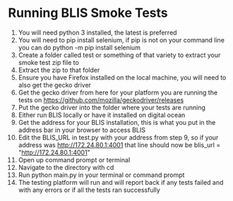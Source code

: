 # Running BLIS Smoke Tests

1. You will need python 3 installed, the latest is preferred
2. You will need to pip install selenium, if pip is not on your command line you can do python -m pip install selenium
3. Create a folder called test or something of that variety to extract your smoke test zip file to
4. Extract the zip to that folder
5. Ensure you have Firefox installed on the local machine, you will need to also get the gecko driver
6. Get the gecko driver from here for your platform you are running the tests on https://github.com/mozilla/geckodriver/releases
7. Put the gecko driver into the folder where your tests are running
8. Either run BLIS locally or have it installed on digital ocean
9. Get the address for your BLIS installation, this is what you put in the address bar in your browser to access BLIS 
10. Edit the BLIS_URL in test.py with your address from step 9, so if your address was http://172.24.80.1:4001 that line should now be blis_url = "http://172.24.80.1:4001"
11. Open up command prompt or terminal
12. Navigate to the directory with cd
13. Run python main.py in your terminal or command prompt
14. The testing platform will run and will report back if any tests failed and with any errors or if all the tests ran successfully